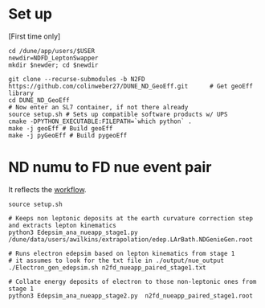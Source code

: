# Set up

[First time only]
```
cd /dune/app/users/$USER
newdir=NDFD_LeptonSwapper
mkdir $newder; cd $newdir

git clone --recurse-submodules -b N2FD https://github.com/colinweber27/DUNE_ND_GeoEff.git      # Get geoEff library
cd DUNE_ND_GeoEff
# Now enter an SL7 container, if not there already
source setup.sh # Sets up compatible software products w/ UPS
cmake -DPYTHON_EXECUTABLE:FILEPATH=`which python` .
make -j geoEff # Build geoEff
make -j pyGeoEff # Build pygeoEff
```

# ND numu to FD nue event pair

It reflects the [workflow](https://indico.fnal.gov/event/62304/contributions/280309/attachments/173208/234357/Numu2nue.pdf).

```
source setup.sh

# Keeps non leptonic deposits at the earth curvature correction step and extracts lepton kinematics
python3 Edepsim_ana_nueapp_stage1.py /dune/data/users/awilkins/extrapolation/edep.LArBath.NDGenieGen.root

# Runs electron edepsim based on lepton kinematics from stage 1
# it assumes to look for the txt file in ./output/nue_output
./Electron_gen_edepsim.sh n2fd_nueapp_paired_stage1.txt

# Collate energy deposits of electron to those non-leptonic ones from stage 1
python3 Edepsim_ana_nueapp_stage2.py  n2fd_nueapp_paired_stage1.root
```
